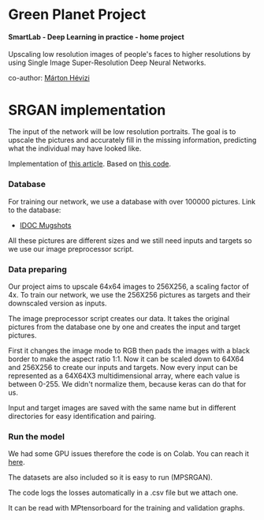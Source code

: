 # Green Planet Project
#### SmartLab - Deep Learning in practice - home project
Upscaling low resolution images of people's faces to higher resolutions by using Single Image Super-Resolution Deep Neural Networks.

co-author: [Márton Hévizi](https://github.com/habarcs)

# SRGAN implementation
The input of the network will be low resolution portraits. The goal is to upscale the pictures and accurately fill in the missing information, predicting what the individual may have looked like.

Implementation of [this article](https://arxiv.org/pdf/1609.04802.pdf).
Based on [this code](https://github.com/eriklindernoren/Keras-GAN/blob/master/srgan/srgan.py).

### Database
For training our network, we use a database with over 100000 pictures.
Link to the database:
- [IDOC Mugshots](https://www.kaggle.com/elliotp/idoc-mugshots)

All these pictures are different sizes and we still need inputs and targets so we use our image preprocessor script.

### Data preparing
Our project aims to upscale 64x64 images to 256X256, a scaling factor of 4x. To train our network, we use the 256X256 pictures as targets and their downscaled version as inputs.

The image preprocessor script creates our data. It takes the original pictures from the database one by one and creates the input and target pictures.

First it changes the image mode to RGB then pads the images with a black border to make the aspect ratio 1:1. Now it can be scaled down to 64X64 and 256X256 to create our inputs and targets. Now every input can be represented as a 64X64X3 multidimensional array, where each value is between 0-255. We didn't normalize them, because keras can do that for us.

Input and target images are saved with the same name but in different directories for easy identification and pairing.

### Run the model
We had some GPU issues therefore the code is on Colab. You can reach it [here](https://drive.google.com/drive/folders/1mpXgXXemJaYIM85mITwvv49OBB19mFNQ?usp=sharing).

The datasets are also included so it is easy to run (MPSRGAN).

The code logs the losses automatically in a .csv file but we attach one.

It can be read with MPtensorboard for the training and validation graphs.
